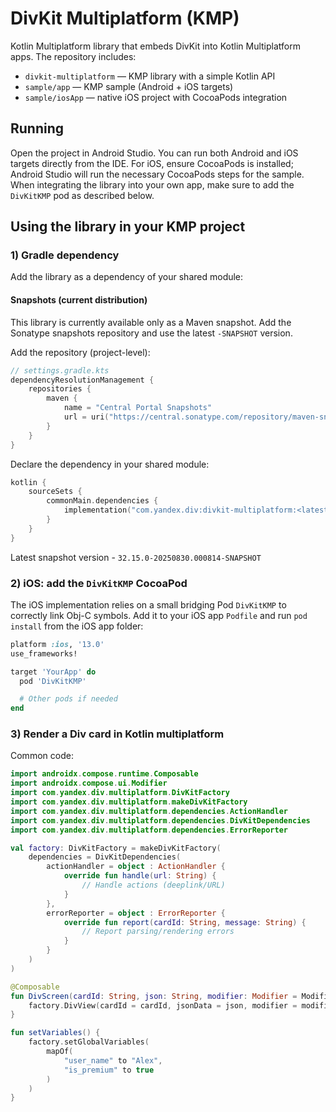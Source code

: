 # DivKit Multiplatform (KMP)

Kotlin Multiplatform library that embeds DivKit into Kotlin Multiplatform apps. The repository includes:

- `divkit-multiplatform` — KMP library with a simple Kotlin API
- `sample/app` — KMP sample (Android + iOS targets)
- `sample/iosApp` — native iOS project with CocoaPods integration

## Running

Open the project in Android Studio. You can run both Android and iOS targets directly from the IDE. For iOS, ensure CocoaPods is installed; Android Studio will run the necessary CocoaPods steps for the sample. When integrating the library into your own app, make sure to add the `DivKitKMP` pod as described below.

## Using the library in your KMP project

### 1) Gradle dependency

Add the library as a dependency of your shared module:

#### Snapshots (current distribution)

This library is currently available only as a Maven snapshot. Add the Sonatype snapshots repository and use the latest `-SNAPSHOT` version.

Add the repository (project-level):

```kotlin
// settings.gradle.kts
dependencyResolutionManagement {
    repositories {
        maven {
            name = "Central Portal Snapshots"
            url = uri("https://central.sonatype.com/repository/maven-snapshots/")
        }
    }
}
```

Declare the dependency in your shared module:

```kotlin
kotlin {
    sourceSets {
        commonMain.dependencies {
            implementation("com.yandex.div:divkit-multiplatform:<latest-SNAPSHOT>")
        }
    }
}
```

Latest snapshot version - `32.15.0-20250830.000814-SNAPSHOT`

### 2) iOS: add the `DivKitKMP` CocoaPod

The iOS implementation relies on a small bridging Pod `DivKitKMP` to correctly link Obj-C symbols. Add it to your iOS app `Podfile` and run `pod install` from the iOS app folder:

```ruby
platform :ios, '13.0'
use_frameworks!

target 'YourApp' do
  pod 'DivKitKMP'

  # Other pods if needed
end
```

### 3) Render a Div card in Kotlin multiplatform

Common code:

```kotlin
import androidx.compose.runtime.Composable
import androidx.compose.ui.Modifier
import com.yandex.div.multiplatform.DivKitFactory
import com.yandex.div.multiplatform.makeDivKitFactory
import com.yandex.div.multiplatform.dependencies.ActionHandler
import com.yandex.div.multiplatform.dependencies.DivKitDependencies
import com.yandex.div.multiplatform.dependencies.ErrorReporter

val factory: DivKitFactory = makeDivKitFactory(
    dependencies = DivKitDependencies(
        actionHandler = object : ActionHandler {
            override fun handle(url: String) {
                // Handle actions (deeplink/URL)
            }
        },
        errorReporter = object : ErrorReporter {
            override fun report(cardId: String, message: String) {
                // Report parsing/rendering errors
            }
        }
    )
)

@Composable
fun DivScreen(cardId: String, json: String, modifier: Modifier = Modifier) {
    factory.DivView(cardId = cardId, jsonData = json, modifier = modifier)
}

fun setVariables() {
    factory.setGlobalVariables(
        mapOf(
            "user_name" to "Alex",
            "is_premium" to true
        )
    )
}
```
